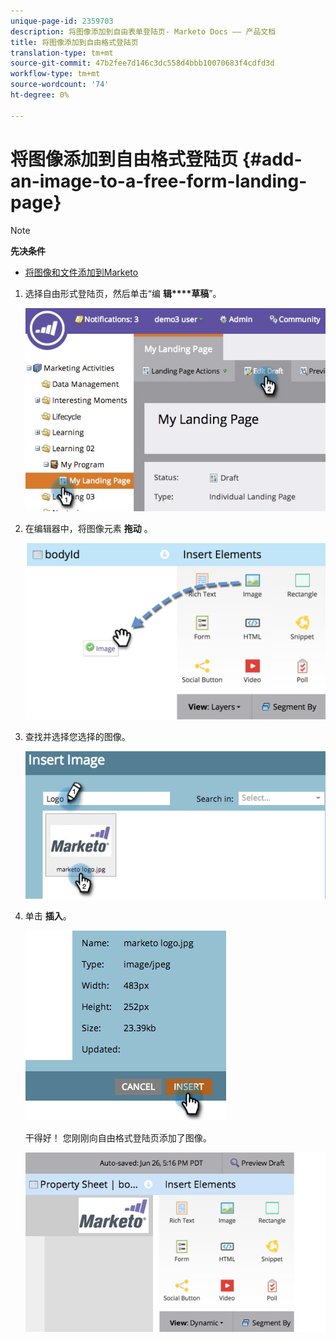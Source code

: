 ```yaml
---
unique-page-id: 2359703
description: 将图像添加到自由表单登陆页- Marketo Docs —— 产品文档
title: 将图像添加到自由格式登陆页
translation-type: tm+mt
source-git-commit: 47b2fee7d146c3dc558d4bbb10070683f4cdfd3d
workflow-type: tm+mt
source-wordcount: '74'
ht-degree: 0%

---
```



# 将图像添加到自由格式登陆页 {#add-an-image-to-a-free-form-landing-page}

>[!NOTE]
>
>**先决条件**
>
>* [将图像和文件添加到Marketo](../../../../product-docs/demand-generation/images-and-files/add-images-and-files-to-marketo.md)

>



1. 选择自由形式登陆页，然后单击“编 **辑****草稿**”。

   ![](assets/landingpageeditdraft.jpg)

1. 在编辑器中，将图像元素 **拖动** 。

   ![](assets/image2015-5-21-15-3a38-3a58.png)

1. 查找并选择您选择的图像。

   ![](assets/image2014-9-16-14-3a35-3a59.png)

1. 单击 **插入**。

   ![](assets/image2014-9-16-15-3a3-3a48.png)

   干得好！ 您刚刚向自由格式登陆页添加了图像。

   ![](assets/image2015-5-21-15-3a40-3a11.png)

